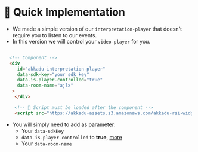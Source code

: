 # 🚀 Quick Implementation

* We made a simple version of our `interpretation-player` that doesn't require you to listen to our events.
* In this version we will control your `video-player` for you.


```html

  <!-- Component -->
  <div 
     id="akkadu-interpretation-player" 
     data-sdk-key="your_sdk_key" 
     data-is-player-controlled="true"
     data-room-name="ajlx"
   >
    </div> 

    <!-- 🚨 Script must be loaded after the component -->
    <script src="https://akkadu-assets.s3.amazonaws.com/akkadu-rsi-widget/rsi-vanilla/1.0.7/index.min.js" ></script>


```

* You will simply need to add as parameter:
  * Your `data-sdkKey`
  * `data-is-player-controlled` to **true**, [more](/interpretation-player/props.html)
  * Your `data-room-name` 

